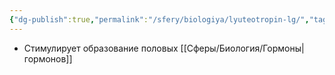 ```yaml
---
{"dg-publish":true,"permalink":"/sfery/biologiya/lyuteotropin-lg/","tags":["Анатомия"]}
---
```


- Стимулирует образование половых [[Сферы/Биология/Гормоны\|гормонов]]